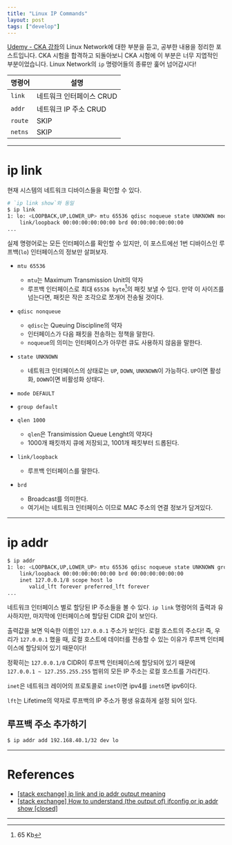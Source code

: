 ```yaml
---
title: "Linux IP Commands"
layout: post
tags: ["develop"]
---
```


<div>

[Udemy - CKA 강좌](https://www.udemy.com/course/certified-kubernetes-administrator-with-practice-tests/)의 Linux Network에 대한 부분을 듣고, 공부한 내용을 정리한 포스트입니다. CKA 시험을 합격하고 되돌아보니 CKA 시험에 이 부분은 너무 지엽적인 부분이었습니다. Linux Network의 `ip` 명령어들의 종류만 훑어 넘어갑시다!

</div>


| 명령어 | 설명 |
|--|--|
| `link` | 네트워크 인터페이스 CRUD |
| `addr` | 네트워크 IP 주소 CRUD |
| `route` | SKIP |
| `netns` | SKIP |

<hr/>

# ip link

현재 시스템의 네트워크 디바이스들을 확인할 수 있다.

```bash
# `ip link show`와 동일
$ ip link 
1: lo: <LOOPBACK,UP,LOWER_UP> mtu 65536 qdisc noqueue state UNKNOWN mode DEFAULT group default qlen 1000
    link/loopback 00:00:00:00:00:00 brd 00:00:00:00:00:00
...
```

실제 명령어로는 모든 인터페이스를 확인할 수 있지만, 이 포스트에선 1번 디바이스인 루프백(`lo`) 인터페이스의 정보만 살펴보자.

- `mtu 65536`
  - `mtu`는 Maximum Transmission Unit의 약자
  - 루프백 인터페이스로 최대 `65536 byte`[^1]의 패킷 보낼 수 있다. 만약 이 사이즈를 넘는다면, 패킷은 작은 조각으로 쪼개어 전송될 것이다.
- `qdisc nonqueue`
  - `qdisc`는 Queuing Discipline의 약자
  - 인터페이스가 다음 패킷을 전송하는 정책을 말한다.
  - `noqueue`의 의미는 인터페이스가 아무런 큐도 사용하지 않음을 말한다.
- `state UNKNOWN`
  - 네트워크 인터페이스의 상태로는 `UP`, `DOWN`, `UNKNOWN`이 가능하다. `UP`이면 활성화, `DOWN`이면 비활성화 상태다. 
- `mode DEFAULT` 
- `group default`
- `qlen 1000`
  - `qlen`은 Transimission Queue Lenght의 약자다
  - 1000개 패킷까지 큐에 저장되고, 1001개 패킷부터 드롭된다.

- `link/loopback`
  - 루프백 인터페이스를 말한다. 
- `brd`
  - Broadcast를 의미한다.
  - 여기서는 네트워크 인터페이스 이므로 MAC 주소의 연결 정보가 담겨있다.

<hr/>

# ip addr

```bash
$ ip addr 
1: lo: <LOOPBACK,UP,LOWER_UP> mtu 65536 qdisc noqueue state UNKNOWN group default qlen 1000
    link/loopback 00:00:00:00:00:00 brd 00:00:00:00:00:00
    inet 127.0.0.1/8 scope host lo
       valid_lft forever preferred_lft forever
...
```

네트워크 인터페이스 별로 할당된 IP 주소들을 볼 수 있다. `ip link` 명령어의 출력과 유사하지만, 마지막에 인터페이스에 할당된 CIDR 값이 보인다.

출력값을 보면 익숙한 이름인 `127.0.0.1` 주소가 보인다. 로컬 호스트의 주소다! 즉, 우리가 `127.0.0.1` 했을 때, 로컬 호스트에 데이터를 전송할 수 있는 이유가 루프백 인터페이스에 할당되어 있기 때문이다!

정확히는 `127.0.0.1/8` CIDR이 루프백 인터페이스에 할당되어 있기 때문에 `127.0.0.1 ~ 127.255.255.255` 범위의 모든 IP 주소는 로컬 호스트를 가리킨다.

`inet`은 네트워크 레이어의 프로토콜로 `inet`이면 ipv4를 `inet6`면 ipv6이다.

`lft`는 Lifetime의 약자로 루프백의 IP 주소가 평생 유효하게 설정 되어 있다.


## 루프백 주소 추가하기

```bash
$ ip addr add 192.168.40.1/32 dev lo
```


<hr/>

# References

- [[stack exchange] ip link and ip addr output meaning](https://unix.stackexchange.com/questions/335077/ip-link-and-ip-addr-output-meaning)
- [[stack exchange] How to understand (the output of) ifconfig or ip addr show [closed]](https://unix.stackexchange.com/questions/465563/how-to-understand-the-output-of-ifconfig-or-ip-addr-show)

<hr/>

[^1]: 65 Kb